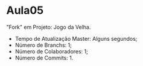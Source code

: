 # Aula05
"Fork" em Projeto: Jogo da Velha.
- Tempo de Atualização Master: Alguns segundos;
- Número de Branchs: 1;
- Número de Colaboradores: 1;
- Número de Commits: 1.
